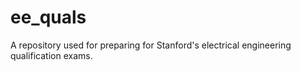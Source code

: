 # ee_quals
A repository used for preparing for Stanford's electrical engineering qualification exams.
